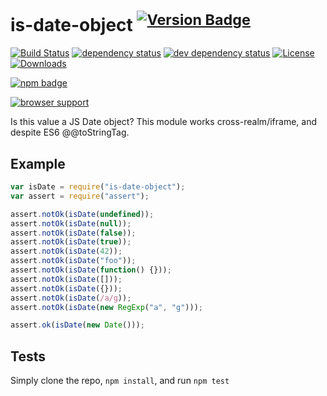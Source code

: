 # is-date-object <sup>[![Version Badge][2]][1]</sup>

[![Build Status][3]][4]
[![dependency status][5]][6]
[![dev dependency status][7]][8]
[![License][license-image]][license-url]
[![Downloads][downloads-image]][downloads-url]

[![npm badge][11]][1]

[![browser support][9]][10]

Is this value a JS Date object? This module works cross-realm/iframe, and despite ES6 @@toStringTag.

## Example

```js
var isDate = require("is-date-object");
var assert = require("assert");

assert.notOk(isDate(undefined));
assert.notOk(isDate(null));
assert.notOk(isDate(false));
assert.notOk(isDate(true));
assert.notOk(isDate(42));
assert.notOk(isDate("foo"));
assert.notOk(isDate(function() {}));
assert.notOk(isDate([]));
assert.notOk(isDate({}));
assert.notOk(isDate(/a/g));
assert.notOk(isDate(new RegExp("a", "g")));

assert.ok(isDate(new Date()));
```

## Tests

Simply clone the repo, `npm install`, and run `npm test`

[1]: https://npmjs.org/package/is-date-object
[2]: http://versionbadg.es/ljharb/is-date-object.svg
[3]: https://travis-ci.org/ljharb/is-date-object.svg
[4]: https://travis-ci.org/ljharb/is-date-object
[5]: https://david-dm.org/ljharb/is-date-object.svg
[6]: https://david-dm.org/ljharb/is-date-object
[7]: https://david-dm.org/ljharb/is-date-object/dev-status.svg
[8]: https://david-dm.org/ljharb/is-date-object#info=devDependencies
[9]: https://ci.testling.com/ljharb/is-date-object.png
[10]: https://ci.testling.com/ljharb/is-date-object
[11]: https://nodei.co/npm/is-date-object.png?downloads=true&stars=true
[license-image]: http://img.shields.io/npm/l/is-date-object.svg
[license-url]: LICENSE
[downloads-image]: http://img.shields.io/npm/dm/is-date-object.svg
[downloads-url]: http://npm-stat.com/charts.html?package=is-date-object
